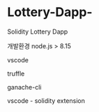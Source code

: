 # Lottery-Dapp-
Solidity Lottery Dapp 

개발환경
node.js  > 8.15


vscode

truffle 

ganache-cli

vscode - solidity extension


